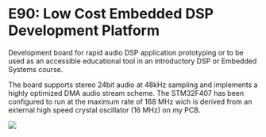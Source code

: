 # E90: Low Cost Embedded DSP Development Platform

Development board for rapid audio DSP application prototyping or to be used as an accessible educational tool in an introductory DSP or Embedded Systems course.

The board supports stereo 24bit audio at 48kHz sampling and implements a highly optimized DMA audio stream scheme. The STM32F407 has been configured to run at the maximum rate of 168 MHz wich is derived from an external high speed crystal oscillator (16 MHz) on my PCB.


![](Hardware.jpg)


